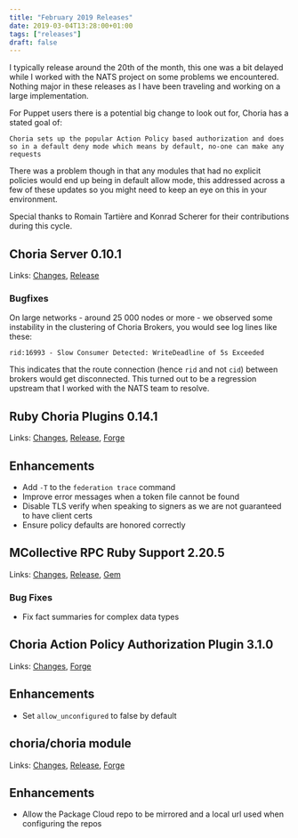 ```yaml
---
title: "February 2019 Releases"
date: 2019-03-04T13:28:00+01:00
tags: ["releases"]
draft: false
---
```


I typically release around the 20th of the month, this one was a bit delayed while I worked with the NATS project on some problems we encountered. Nothing major in these releases as I have been traveling and working on a large implementation.

For Puppet users there is a potential big change to look out for, Choria has a stated goal of:

```
Choria sets up the popular Action Policy based authorization and does so in a default deny mode which means by default, no-one can make any requests
```

There was a problem though in that any modules that had no explicit policies would end up being in default allow mode, this addressed across a few of these updates so you might need to keep an eye on this in your environment.

Special thanks to Romain Tartière and Konrad Scherer for their contributions during this cycle.

<!--more-->
## Choria Server 0.10.1

Links: [Changes](https://github.com/choria-io/go-choria/compare/0.10.0...0.10.1), [Release](https://github.com/choria-io/go-choria/releases/tag/0.10.1)

### Bugfixes

On large networks - around 25 000 nodes or more - we observed some instability in the clustering of Choria Brokers, you would see log lines like these:

```
rid:16993 - Slow Consumer Detected: WriteDeadline of 5s Exceeded
```

This indicates that the route connection (hence `rid` and not `cid`) between brokers would get disconnected. This turned out to be a regression upstream that I worked with the NATS team to resolve.

## Ruby Choria Plugins 0.14.1

Links: [Changes](https://github.com/choria-io/mcollective-choria/compare/0.13.1...0.14.1), [Release](https://github.com/choria-io/mcollective-choria/releases/tag/0.14.1), [Forge](https://forge.puppet.com/choria/mcollective_choria)

## Enhancements

 * Add `-T` to the `federation trace` command
 * Improve error messages when a token file cannot be found
 * Disable TLS verify when speaking to signers as we are not guaranteed to have client certs
 * Ensure policy defaults are honored correctly

## MCollective RPC Ruby Support 2.20.5

Links: [Changes](https://github.com/choria-io/mcorpc-ruby-support/compare/2.20.4...2.20.5), [Release](https://github.com/choria-io/mcorpc-ruby-support/releases/tag/2.20.5), [Gem](https://rubygems.org/gems/choria-mcorpc-support)

### Bug Fixes

 * Fix fact summaries for complex data types

## Choria Action Policy Authorization Plugin 3.1.0

Links: [Changes](https://github.com/choria-plugins/action-policy/compare/3.0.0...3.1.0), [Forge](https://forge.puppet.com/choria/mcollective_util_actionpolicy/readme)

## Enhancements

 * Set `allow_unconfigured` to false by default

## choria/choria module

Links: [Changes](https://github.com/choria-io/puppet-choria/compare/0.12.0...0.13.0), [Release](https://github.com/choria-io/puppet-choria/releases/tag/0.13.0), [Forge](https://forge.puppet.com/choria/choria/readme)

## Enhancements

 * Allow the Package Cloud repo to be mirrored and a local url used when configuring the repos